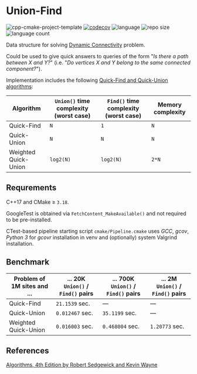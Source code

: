 Union-Find
================

![cpp-cmake-project-template](https://github.com/dstrebkov/union-find/actions/workflows/cmake.yml/badge.svg?event=push)
[![codecov](https://codecov.io/gh/dstrebkov/union-find/branch/main/graph/badge.svg?token=SFV0P2XPIW)](https://codecov.io/gh/dstrebkov/union-find)
![language](https://img.shields.io/github/languages/top/dstrebkov/union-find)
![repo size](https://img.shields.io/github/repo-size/dstrebkov/union-find)
![language count](https://img.shields.io/github/languages/count/dstrebkov/union-find)

Data structure for solving [Dynamic Connectivity](https://en.wikipedia.org/wiki/Dynamic_connectivity) problem.

Could be used to give quick answers to queries of the form "_Is there a path between X and Y?_" (i.e. "_Do vertices X and Y belong to the same connected component?_").

Implementation includes the following [Quick-Find and Quick-Union algorithms](https://algs4.cs.princeton.edu/15uf/):

| Algorithm            | `Union()` time complexity  (worst case) | `Find()`  time complexity  (worst case) | Memory complexity |
|----------------------|-----------------------------------------|-----------------------------------------|-------------------|
| Quick-Find           | `N`                                     | `1`                                     | `N`               |
| Quick-Union          | `N`                                     | `N`                                     | `N`               |
| Weighted Quick-Union | `log2(N)`                               | `log2(N)`                               | `2*N`             |

## Requrements

C++17 and CMake ≥ `3.18`.

GoogleTest is obtained via `FetchContent_MakeAvailable()` and not required to be pre-installed.

CTest-based pipeline starting script `cmake/Pipeline.cmake` uses *GCC*, *gcov*, *Python 3* for *gcovr* installation in venv and (optionally) system Valgrind installation.


## Benchmark

| Problem of 1M sites and ...        | ... 20K `Union()` / `Find()` pairs | ... 700K `Union()` / `Find()` pairs | ... 2M `Union()` / `Find()` pairs |
|------------------------------------|------------------------------------|-------------------------------------|-----------------------------------|
| Quick-Find           | `21.1539` sec.                     | —                                   | —                                 |
| Quick-Union          | `0.012467` sec.                    | `35.1199` sec.                      | —                                 |
| Weighted Quick-Union | `0.016003` sec.                    | `0.468004` sec.                     | `1.20773` sec.                    |

## References

[Algorithms, 4th Edition by Robert Sedgewick and Kevin Wayne](https://algs4.cs.princeton.edu/home/)
